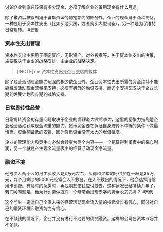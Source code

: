 讨论企业到底应该保有多少现金，必须了解企业的备用现金有什么用途。

除了融资后被限制用于募集资金的特定投向的部分外，企业的现金用于两种支付，一种是用于资本性支出（比如买地买房，或者购买大型设备），另一种是为了维持日常周转。 #逻辑 

### 资本性支出管理

资本性支出主要用于固定资产、无形资产、对外投资等。关于资本性支出的决策，主要取决于企业的战略安排，由企业的战略决定。

> [!NOTE] me
> 资本性支出是企业战略的载体

除了经营活动现金能力超强的极少数企业外，企业资本性支出所需的资金绝对不能靠经营活动现金流量来支持，必须有另外的融资安排，而这个安排又取决于企业长期的发展计划和长期的战略安排。

### 日常周转性经营

日常周转资金的存量问题取决于企业的*管理能力和竞争力*，这里的竞争力指的是企业经营活动获取现金流量的能力。货币资金要在保证自身周转不中断的条件下做最恰当、资金额最低的安排，因为货币资金没有太大的增值幅度。

企业的管理能力和竞争力必然会转变为两个内容——一个是获得利润表中的核心利润，另一个就是产生现金流量表中的经营活动现金净流量。

### 融资环境

他与夫人两个人的月工资收入是3万元左右，买房和买车的月供加在一起是2.5万元，每个月剩余的5000元经常会入不敷出。在入不敷出的情况下，他会选择用信用卡消费。有临时的急需时，再找朋友借钱应付过去。这种状况已经持续几年了。我们的问题是：他为什么要做这样一个经常会出现赤字的资金收支安排？ #案例 

这个学生一定对自己全家未来的经营活动现金流入量的持续增长有信心，同时对自己的融资环境和融资能力有信心。

在不缺钱的情况下，企业并没有进行不必要的债务融资。这样的公司在资本市场并不多见。

